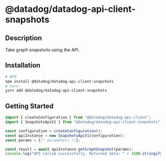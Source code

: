 # @datadog/datadog-api-client-snapshots

## Description

Take graph snapshots using the API.

## Installation

```sh
# NPM
npm install @datadog/datadog-api-client-snapshots
# Yarn
yarn add @datadog/datadog-api-client-snapshots
```

## Getting Started
```ts
import { createConfiguration } from "@datadog/datadog-api-client";
import { SnapshotsApiV1 } from "@datadog/datadog-api-client-snapshots";

const configuration = createConfiguration();
const apiInstance = new SnapshotsApiV1(configuration);
const params = {/* parameters */};

const result = await apiInstance.getGraphSnapshot(params);
console.log("API called successfully. Returned data: " + JSON.stringify(result));
```